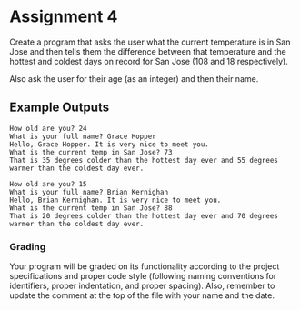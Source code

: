 # Assignment 4

Create a program that asks the user what the current temperature is in San Jose and then tells them the difference between that temperature and the hottest and coldest days on record for San Jose (108 and 18 respectively).

Also ask the user for their age (as an integer) and then their name.

## Example Outputs

```
How old are you? 24
What is your full name? Grace Hopper
Hello, Grace Hopper. It is very nice to meet you.
What is the current temp in San Jose? 73
That is 35 degrees colder than the hottest day ever and 55 degrees warmer than the coldest day ever.
```

```
How old are you? 15
What is your full name? Brian Kernighan
Hello, Brian Kernighan. It is very nice to meet you.
What is the current temp in San Jose? 88
That is 20 degrees colder than the hottest day ever and 70 degrees warmer than the coldest day ever.
```

### Grading

Your program will be graded on its functionality according to the project specifications and proper code style (following naming conventions for identifiers, proper indentation, and proper spacing). Also, remember to update the comment at the top of the file with your name and the date.

